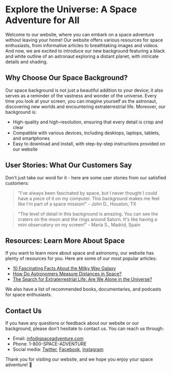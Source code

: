 <!--font:Open Sans-->

# Explore the Universe: A Space Adventure for All

Welcome to our website, where you can embark on a space adventure without leaving your home! Our website offers various resources for space enthusiasts, from informative articles to breathtaking images and videos. And now, we are excited to introduce our new background featuring a black and white outline of an astronaut exploring a distant planet, with intricate details and shading.

## Why Choose Our Space Background?

Our space background is not just a beautiful addition to your device; it also serves as a reminder of the vastness and wonder of the universe. Every time you look at your screen, you can imagine yourself as the astronaut, discovering new worlds and encountering extraterrestrial life. Moreover, our background is:

- High-quality and high-resolution, ensuring that every detail is crisp and clear
- Compatible with various devices, including desktops, laptops, tablets, and smartphones
- Easy to download and install, with step-by-step instructions provided on our website

## User Stories: What Our Customers Say

Don't just take our word for it - here are some user stories from our satisfied customers:

> "I've always been fascinated by space, but I never thought I could have a piece of it on my computer. This background makes me feel like I'm part of a space mission!" - John D., Houston, TX

> "The level of detail in this background is amazing. You can see the craters on the moon and the rings around Saturn. It's like having a mini observatory on my screen!" - Maria S., Madrid, Spain

## Resources: Learn More About Space

If you want to learn more about space and astronomy, our website has plenty of resources for you. Here are some of our most popular articles:

- [10 Fascinating Facts About the Milky Way Galaxy](#milky-way)
- [How Do Astronomers Measure Distances in Space?](#distance)
- [The Search for Extraterrestrial Life: Are We Alone in the Universe?](#et-life)

We also have a list of recommended books, documentaries, and podcasts for space enthusiasts.

## Contact Us

If you have any questions or feedback about our website or our background, please don't hesitate to contact us. You can reach us through:

- Email: info@spaceadventure.com
- Phone: 1-800-SPACE-ADVENTURE
- Social media: [Twitter](#twitter), [Facebook](#facebook), [Instagram](#instagram)

Thank you for visiting our website, and we hope you enjoy your space adventure! 🚀

<!--

Write me content for website with wallpaper which alt text is:

"A black and white outline of an astronaut exploring a distant planet, with intricate details and shading."

The name/title of the page should not be 1:1 copy of the alt text but rather a real content of the website which is using this wallpaper.

- Use markdown format 
- Start with heading
- Heading should be short and concise
- The content should look like a real website 
- The website should not be about the wallpaper, wallpaper is just a related background
- Heading should be contain work "wallpaper" or "background"
- Include real sections like references, contact, user stories, etc. use things relevant to the page purpose.
- Feel free to use structure like headings, bullets, numbering, blockquotes, paragraphs, horizontal lines, etc.
- You can use formatting like bold or _italic_
- You can include UTF-8 emojis
- Links should be only #hash anchors (and you can refer to the document itself)
- Do not include images


---


# Space Adventure: Explore the Universe with Our Wallpaper

Welcome to our website, where you can embark on a space adventure without leaving your home! Our website offers various resources for space enthusiasts, from informative articles to breathtaking images and videos. And now, we are excited to introduce our new wallpaper featuring a black and white outline of an astronaut exploring a distant planet, with intricate details and shading.

## Why Choose Our Space Wallpaper?

Our space wallpaper is not just a beautiful background for your device; it also serves as a reminder of the vastness and wonder of the universe. Every time you look at your screen, you can imagine yourself as the astronaut, discovering new worlds and encountering extraterrestrial life. Moreover, our wallpaper is:

- High-quality and high-resolution, ensuring that every detail is crisp and clear
- Compatible with various devices, including desktops, laptops, tablets, and smartphones
- Easy to download and install, with step-by-step instructions provided on our website

## User Stories: What Our Customers Say

Don't just take our word for it - here are some user stories from our satisfied customers:

> "I've always been fascinated by space, but I never thought I could have a piece of it on my computer. This wallpaper makes me feel like I'm part of a space mission!" - John D., Houston, TX

> "The level of detail in this wallpaper is amazing. You can see the craters on the moon and the rings around Saturn. It's like having a mini observatory on my screen!" - Maria S., Madrid, Spain

## References: Learn More About Space

If you want to learn more about space and astronomy, our website has plenty of resources for you. Here are some of our most popular articles:

- [10 Fascinating Facts About the Milky Way Galaxy](#milky-way)
- [How Do Astronomers Measure Distances in Space?](#distance)
- [The Search for Extraterrestrial Life: Are We Alone in the Universe?](#et-life)

We also have a list of recommended books, documentaries, and podcasts for space enthusiasts.

## Contact Us

If you have any questions or feedback about our website or our wallpaper, please don't hesitate to contact us. You can reach us through:

- Email: info@spaceadventure.com
- Phone: 1-800-SPACE-ADVENTURE
- Social media: [Twitter](#twitter), [Facebook](#facebook), [Instagram](#instagram)

Thank you for visiting our website, and we hope you enjoy your space adventure! 🚀


---


Heading should not include word "wallpaper". The website should not be about the wallpaper itself, wallpaper is just a related background, rewrite whole content.


---


# Explore the Universe: A Space Adventure for All

Welcome to our website, where you can embark on a space adventure without leaving your home! Our website offers various resources for space enthusiasts, from informative articles to breathtaking images and videos. And now, we are excited to introduce our new background featuring a black and white outline of an astronaut exploring a distant planet, with intricate details and shading.

## Why Choose Our Space Background?

Our space background is not just a beautiful addition to your device; it also serves as a reminder of the vastness and wonder of the universe. Every time you look at your screen, you can imagine yourself as the astronaut, discovering new worlds and encountering extraterrestrial life. Moreover, our background is:

- High-quality and high-resolution, ensuring that every detail is crisp and clear
- Compatible with various devices, including desktops, laptops, tablets, and smartphones
- Easy to download and install, with step-by-step instructions provided on our website

## User Stories: What Our Customers Say

Don't just take our word for it - here are some user stories from our satisfied customers:

> "I've always been fascinated by space, but I never thought I could have a piece of it on my computer. This background makes me feel like I'm part of a space mission!" - John D., Houston, TX

> "The level of detail in this background is amazing. You can see the craters on the moon and the rings around Saturn. It's like having a mini observatory on my screen!" - Maria S., Madrid, Spain

## Resources: Learn More About Space

If you want to learn more about space and astronomy, our website has plenty of resources for you. Here are some of our most popular articles:

- [10 Fascinating Facts About the Milky Way Galaxy](#milky-way)
- [How Do Astronomers Measure Distances in Space?](#distance)
- [The Search for Extraterrestrial Life: Are We Alone in the Universe?](#et-life)

We also have a list of recommended books, documentaries, and podcasts for space enthusiasts.

## Contact Us

If you have any questions or feedback about our website or our background, please don't hesitate to contact us. You can reach us through:

- Email: info@spaceadventure.com
- Phone: 1-800-SPACE-ADVENTURE
- Social media: [Twitter](#twitter), [Facebook](#facebook), [Instagram](#instagram)

Thank you for visiting our website, and we hope you enjoy your space adventure! 🚀


---


Write me a Google font which is best fitting for the website.

Pick from the list:
- IBM Plex Sans
- Montserrat
- Cabin
- Great Vibes
- Lobster
- Lato
- Roboto
- Alegreya
- Dancing Script
- Playfair Display
- Barlow Condensed
- Orbitron
- Cinzel Decorative
- Poppins
- Cinzel
- Raleway
- Inter
- Open Sans
- Cormorant Garamond
- Futura
- Creepster
- Exo 2


Write just the font name nothing else.


---


Open Sans

-->
